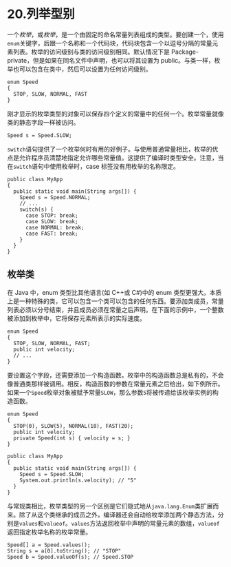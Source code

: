 # 20.列举型别

一个*枚举*，或*枚举*，是一个由固定的命名常量列表组成的类型。要创建一个，使用`enum`关键字，后跟一个名称和一个代码块，代码块包含一个以逗号分隔的常量元素列表。枚举的访问级别与类的访问级别相同。默认情况下是 Package-private，但是如果在同名文件中声明，也可以将其设置为 public。与类一样，枚举也可以包含在类中，然后可以设置为任何访问级别。

```
enum Speed
{
  STOP, SLOW, NORMAL, FAST
}

```

刚才显示的枚举类型的对象可以保存四个定义的常量中的任何一个。枚举常量就像类的静态字段一样被访问。

```
Speed s = Speed.SLOW;

```

`switch`语句提供了一个枚举何时有用的好例子。与使用普通常量相比，枚举的优点是允许程序员清楚地指定允许哪些常量值。这提供了编译时类型安全。注意，当在`switch`语句中使用枚举时，case 标签没有用枚举的名称限定。

```
public class MyApp
{
  public static void main(String args[]) {
    Speed s = Speed.NORMAL;
    // ...
    switch(s) {
      case STOP: break;
      case SLOW: break;
      case NORMAL: break;
      case FAST: break;
    }
  }
}

```

## 枚举类

在 Java 中，enum 类型比其他语言(如 C++或 C#)中的 enum 类型更强大。本质上是一种特殊的类，它可以包含一个类可以包含的任何东西。要添加类成员，常量列表必须以分号结束，并且成员必须在常量之后声明。在下面的示例中，一个整数被添加到枚举中，它将保存元素所表示的实际速度。

```
enum Speed
{
  STOP, SLOW, NORMAL, FAST;
  public int velocity;
  // ...
}

```

要设置这个字段，还需要添加一个构造函数。枚举中的构造函数总是私有的，不会像普通类那样被调用。相反，构造函数的参数在常量元素之后给出，如下例所示。如果一个`Speed`枚举对象被赋予常量`SLOW`，那么参数`5`将被传递给该枚举实例的构造函数。

```
enum Speed
{
  STOP(0), SLOW(5), NORMAL(10), FAST(20);
  public int velocity;
  private Speed(int s) { velocity = s; }
}

public class MyApp
{
  public static void main(String args[]) {
    Speed s = Speed.SLOW;
    System.out.println(s.velocity); // "5"
  }
}

```

与常规类相比，枚举类型的另一个区别是它们隐式地从`java.lang.Enum`类扩展而来。除了从这个类继承的成员之外，编译器还会自动给枚举添加两个静态方法，分别是`values`和`valueof`。`values`方法返回枚举中声明的常量元素的数组，`valueof`返回指定枚举名称的枚举常量。

```
Speed[] a = Speed.values();
String s = a[0].toString(); // "STOP"
Speed b = Speed.valueOf(s); // Speed.STOP

```
